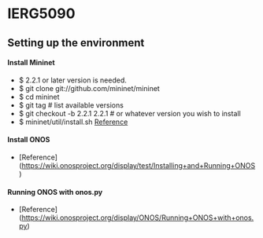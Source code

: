 # IERG5090

## Setting up the environment
#### Install Mininet
* $ 2.2.1 or later version is needed.
* $ git clone git://github.com/mininet/mininet
* $ cd mininet
* $ git tag  # list available versions
* $ git checkout -b 2.2.1 2.2.1  # or whatever version you wish to install
* $ mininet/util/install.sh 
[Reference](http://mininet.org/download/)
#### Install ONOS
* [Reference] (https://wiki.onosproject.org/display/test/Installing+and+Running+ONOS)
#### Running ONOS with onos.py
* [Reference] (https://wiki.onosproject.org/display/ONOS/Running+ONOS+with+onos.py)



